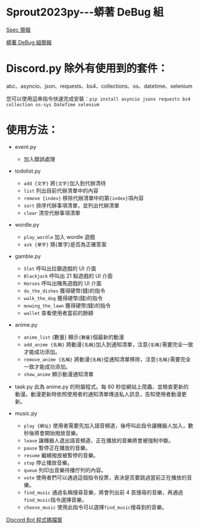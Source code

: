 # Sprout2023py---蟒著 DeBug 組

[Spec 簡報](https://hackmd.io/@Fireball0424/HkED_0UXn)

[蟒著 DeBug 組簡報](https://docs.google.com/presentation/d/1Ih4T5sq7ECS9mVCIYirw-a00Q7mTqpUUkqbTbPMUfWw/edit?usp=sharing)

# Discord.py 除外有使用到的套件：

abc、asyncio、json、requests、bs4、collections、os、datetime、selenium

您可以使用這串指令快速完成安裝：`pip install asyncio jsons requests bs4 collection os-sys DateTime selenium`

# 使用方法：

- event.py
  - 加入錯誤處理
- todolist.py

  - `add {文字}`
    將`{文字}`加入到代辦清待
  - `list`
    列出目前代辦清單中的內容
  - `remove {index}`
    移除代辦清單中的第`{index}`項內容
  - `sort`
    排序代辦事項清單，並列出代辦清單
  - `clear`
    清空代辦事項清單

- wordle.py

  - `play_wordle`
    加入 wordle 遊戲
  - `ask {單字}`
    猜{單字}是否為正確答案

- gamble.py

  - `Slot`
    呼叫出拉霸遊戲的 UI 介面
  - `Blackjack`
    呼叫出 21 點遊戲的 UI 介面
  - `Horses`
    呼叫出賭馬遊戲的 UI 介面
  - `do_the_dishes`
    獲得硬幣(錢)的指令
  - `walk_the_dog`
    獲得硬幣(錢)的指令
  - `mowing_the_lawn`
    獲得硬幣(錢)的指令
  - `wallet`
    查看使用者當前的餘額

- anime.py
  - `anime_list` {數量}
    顯示`{數量}`個最新的動漫
  - `add_anime {名稱}`
    將動漫`{名稱}`加入到通知清單，注意`{名稱}`需要完全一致才能成功添加。
  - `remove_anime {名稱}`
    將動漫`{名稱}`從通知清單移除，注意`{名稱}`需要完全一致才能成功添加。
  - `show_anime`
    顯示動漫通知清單
- task.py
  此為 anime.py 的附屬程式。每 60 秒從網站上爬蟲，並檢查更新的動漫。動漫更新時依照使用者的通知清單傳送私人訊息，告知使用者動漫更新。
- music.py
  - `play {網址}`
    使用者需要先加入語音頻道，後呼叫此指令讓機器人加入，數秒後將會開始撥放音樂。
  - `leave`
    讓機器人退出語音頻道，正在播放的音樂將會被強制中斷。
  - `pause`
    暫停正在播放的音樂。
  - `resume`
    繼續撥放被暫停的音樂。
  - `stop`
    停止播放音樂。
  - `queue`
    列印出音樂待播佇列的內容。
  - `vote`
    使用者們可以通過這個指令投票，表決是否要跳過當前正在播放的音樂。
  - `find_music`
    通過名稱搜尋音樂，將會列出前 4 首搜尋的音樂，再通過`find_music`指令選擇音樂。
  - `choose_music`
    使用此指令可以選擇`find_music`搜尋到的音樂。

[Discord Bot 程式碼檔案](https://github.com/FlyDogDaDa/2023_TW_CsieSprout_DiscordBot)
